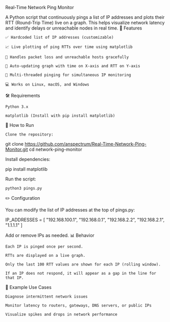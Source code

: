 Real-Time Network Ping Monitor

A Python script that continuously pings a list of IP addresses and plots their RTT (Round-Trip Time) live on a graph. This helps visualize network latency and identify delays or unreachable nodes in real time.
🧩 Features

    ✅ Hardcoded list of IP addresses (customizable)

    📈 Live plotting of ping RTTs over time using matplotlib

    🚦 Handles packet loss and unreachable hosts gracefully

    🔄 Auto-updating graph with time on X-axis and RTT on Y-axis

    🧵 Multi-threaded pinging for simultaneous IP monitoring

    💻 Works on Linux, macOS, and Windows

🛠️ Requirements

    Python 3.x

    matplotlib (Install with pip install matplotlib)

🚀 How to Run

    Clone the repository:

git clone https://github.com/anspectrum/Real-Time-Network-Ping-Monitor.git
cd network-ping-monitor

Install dependencies:

pip install matplotlib

Run the script:

    python3 pings.py

✏️ Configuration

You can modify the list of IP addresses at the top of pings.py:

IP_ADDRESSES = [
    "192.168.100.1",
    "192.168.0.1",
    "192.168.2.2",
    "192.168.2.1",
    "1.1.1.1"
]

Add or remove IPs as needed.
📊 Behavior

    Each IP is pinged once per second.

    RTTs are displayed on a live graph.

    Only the last 100 RTT values are shown for each IP (rolling window).

    If an IP does not respond, it will appear as a gap in the line for that IP.

🧠 Example Use Cases

    Diagnose intermittent network issues

    Monitor latency to routers, gateways, DNS servers, or public IPs

    Visualize spikes and drops in network performance
